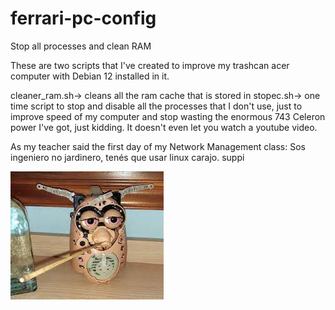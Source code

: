 # ferrari-pc-config
 Stop all processes and clean RAM
 
 These are two scripts that I've created to improve my trashcan acer computer with Debian 12 installed in it.
 
 cleaner_ram.sh-> cleans all the ram cache that is stored in
 stopec.sh-> one time script to stop and disable all the processes that I don't use, just to improve speed of my computer and stop wasting the enormous 743 Celeron power I've got, just kidding. It doesn't even let you watch a youtube video.
 
 As my teacher said the first day of my Network Management class:
 Sos ingeniero no jardinero, tenés que usar linux carajo.
 suppi
 
 ![Alt text](images/fum.jpeg)
